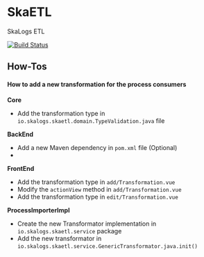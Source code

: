 # SkaETL

SkaLogs ETL

[![Build Status](https://travis-ci.com/skalogs/SkaETL.svg?branch=master)](https://travis-ci.com/skalogs/SkaETL)

## How-Tos

#### How to add a new transformation for the process consumers

**Core**
- Add the transformation type in `io.skalogs.skaetl.domain.TypeValidation.java` file

**BackEnd**
- Add a new Maven dependency in `pom.xml` file (Optional)
-

**FrontEnd**
- Add the transformation type in `add/Transformation.vue`
- Modify the `actionView` method in `add/Transformation.vue`
- Add the transformation type in `edit/Transformation.vue`


**ProcessImporterImpl**
- Create the new Transformator implementation in `io.skalogs.skaetl.service` package
- Add the new transformator in `io.skalogs.skaetl.service.GenericTransformator.java.init()`

